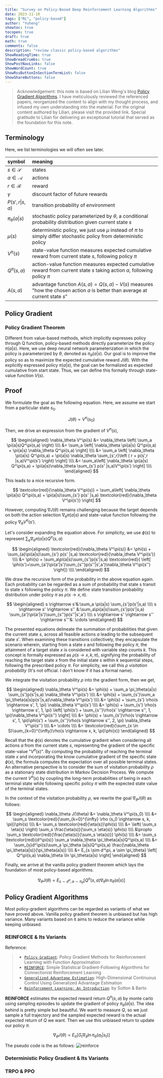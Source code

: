 ```yaml
---
title: "Survey on Policy-Based Deep Reinforcement Learning Algorithms"
date: 2023-11-10
tags: ["RL", "policy-based"]
author: "Yuheng"
showtoc: true
tocopen: true
draft: true
math: true
comments: false
description: "review classic policy-based algorithms"
ShowReadingTime: true
ShowBreadCrumbs: true
ShowPostNavLinks: false
ShowWordCount: true
ShowRssButtonInSectionTermList: false
ShowShareButtons: false
---
```


> Acknowledgement: this note is based on Lilian Weng's blog [Policy Gradient Algorithms](https://lilianweng.github.io/posts/2018-04-08-policy-gradient/). I have meticulously reviewed the referenced papers, reorganized the content to align with my thought process, and infused my own understanding into the material. For the original content authored by Lilian, please visit the provided link. Special gratitude to Lilian for delivering an exceptional tutorial that served as the foundation for this note.

## Terminology

Here, we list terminologies we will often see later.

| symbol                   | meaning                                                                                                                      |
| :----------------------- | :--------------------------------------------------------------------------------------------------------------------------- |
| $s \in \mathcal{S}$      | states                                                                                                                          |
| $a \in \mathcal{A}$      | actions                                                                                                                           |
| $r \in \mathcal{R}$      | reward                                                                                                                            |
| $\gamma$                 | discount factor of future rewards                                                                                                 |
| $P(s',r \vert s, a)$     | transition probability of environment                                                                     |                   
| $\pi_{\theta}(a\vert s)$ | stochastic policy parameterized by $\theta$, a conditional probability distribution given current state $s$      |
| $\mu(s)$                 | deterministic policy, we just use $\mu$ instead of $\pi$ to simply differ stochastic policy from deterministic policy           |
| $V^{\pi}(s)$             | state-value function measures expected cumulative reward from current state $s$, following policy $\pi$                          |
| $Q^{\pi}(s,a)$           | action-value function measures expected cumulative reward from current state $s$ taking action $a$, following policy $\pi$     |
| $A(s,a)$                 | advantage function $A(s,a) = Q(s,a) - V(s)$ measures "how the chosen action $a$ is better than average at current state $s$"    |

## Policy Gradient

### Policy Gradient Theorem

Different from value-based methods, which implicitly expresses policy through Q function, policy-based methods directly parameterize the policy $\pi(a|s)$. Here, we use deep neural network parameterization in which the policy is parameterized by $\theta$, denoted as $\pi_{\theta}(a | s)$. Our goal is to improve the policy so as to maximize the expected cumulative reward $J(\theta)$. With the explicitly expressed policy $\pi(a \vert s)$, the goal can be formalized as expected cumulative from start state. Thus, we can define this formally through state-value function $V(s)$.

## Proof
We formulate the goal as the following equation. Here, we assume we start from a particular state $s_0$.

$$ J(\theta) = V^\pi(s_0) $$ 

Then, we drive an expression from the gradient of $V^\pi(s)$,  

$$
\begin{aligned}
\nabla_\theta V^\pi(s) &= \nabla_\theta \left( \sum_a \pi(a|s)Q^\pi(s,a) \right) \\\\  
&= \sum_a \left[ \nabla_\theta \pi(a|s) Q^\pi(s,a) + \pi(a|s) \nabla_\theta Q^\pi(s,a) \right] \\\\ 
&= \sum_a \left[ \nabla_\theta \pi(a|s) Q^\pi(s,a) + \pi(a|s) \nabla_\theta \sum_{s',r}\left ( r +  p(s',r |s,a)V^\pi(s') \right) \right] \\\\
&= \sum_a\left[ \nabla_\theta \pi(a|s) Q^\pi(s,a) + \pi(a|s)\nabla_\theta \sum_{s'} p(s' |s,a)V^\pi(s') \right] \\\\
\end{aligned}
$$


This leads to a nice recursive form.  

$$
\textcolor{red}{\nabla_\theta V^\pi(s)} = \sum_a\left[ \nabla_\theta \pi(a|s) Q^\pi(s,a) +  \pi(a|s)\sum_{s'} p(s' |s,a) \textcolor{red}{\nabla_\theta V^\pi(s')} \right]
$$

However, computing $\nabla J(\theta)$ remains challenging because the target depends on both the action selection $\nabla_\theta \pi(a|s)$ and state-value function following the policy $\nabla_\theta V^\pi(s')$.   

Let's consider expanding the equation above. For simplicity, we use $\phi(s)$ to represent $\sum_a \nabla_\theta\pi(a|s)Q^\pi(s,a)$  

$$
\begin{aligned}
\textcolor{red}{\nabla_\theta V^\pi(s)} &= \phi(s) +  \sum_{a}\pi(a|s)\sum_{s'} p(s' |s,a) \textcolor{red}{\nabla_\theta V^\pi(s')} \\\\
&= \phi(s) + \sum_a\pi(a|s)\sum_{s'}p(s'|s,a) \textcolor{red}{ \left[ \phi(s')+\sum_{a'}\pi(a'|s')\sum_{s''}p(s''|s',a')\nabla_\theta V^\pi(s'') \right]} \\\\
\end{aligned}
$$

We draw the recursive form of the probability in the above equation again. Each probability can be regarded as a sum of probability that state s transit to state x following the policy $\pi$. We define state transition probability distribution under policy $\pi$ as $\rho(s\rightarrow x,\pi)$.  

$$
\begin{aligned}
s \rightarrow s'&:\sum_a \pi(a|s) \sum_{s'}p(s'|s,a) \\\\
s \rightarrow s' \rightarrow s'' &:\sum_a\pi(a|s)\sum_{s'}p(s'|s,a) \sum_{a'}\pi(a'|s')\sum_{s''}p(s''|s',a') \\\\
s \rightarrow s' \rightarrow s'' \rightarrow s'''&: \cdots
\end{aligned}
$$

The presented equations delineate the summation of probabilities that given the current state $s$, across all feasible actions $a$ leading to the subsequent state $s'$. When examining these transitions collectively, they encapsulate the scenario wherein, starting from a state $s$ and following the policy $\pi$, the attainment of a target state $x$ is considered with variable step counts $k$. This concept is formally expressed as $\rho(s \rightarrow x, k, \pi)$, signifying the probability of reaching the target state $x$ from the initial state $s$ within $k$ sequential steps, following the prescribed policy $\pi$. For simplicity, we call this $\rho$ *visitation probability* (It's not official. I don't know if it has a formal name).  

We integrate the visitation probability $\rho$ into the gradient form, then we get,  

$$
\begin{aligned}
\nabla_\theta V^\pi(s) &= \phi(s) + \sum_a \pi_\theta(a|s) \sum_{s'}p(s'|s,a) \nabla_\theta V^\pi(s') \\\\
&= \phi(s) + \sum_{s'}\sum_a \pi_\theta(a|s)p(s'|s,a)\nabla_\theta V^\pi(s') \\\\
&= \phi(s) + \sum_{s'} \rho(s \rightarrow s', 1, \pi) \nabla_\theta V^\pi(s') \\\\
&= \phi(s) + \sum_{s'} \rho(s \rightarrow s', 1, \pi) \left[ \phi(s') + \sum_{s''}\rho(s' \rightarrow s'', 1, \pi)\nabla_\theta V^\pi(s'') \right] \\\\
&= \phi(s) + \sum_{s'}\rho(s \rightarrow s', 1, \pi)\phi(s') + \sum_{s''}\rho(s \rightarrow s'', 2, \pi) \nabla_\theta V^\pi(s'') \\\\
&= \cdots \\\\
&= \textcolor{red}{\sum_{x \in S}\sum_{k=0}^{\infty}\rho(s \rightarrow x, k, \pi)\phi(x)}
\end{aligned}
$$

Recall that the $\phi(s)$ denotes the cumulative gradient when considering all actions $a$ from the current state $s$, representing the gradient of the specific state-value "$V^\pi(s)$". By computing the probability of reaching the terminal state $x$ and incorporating the know cumulative gradient of the specific state $\phi(x)$, the formula computes the expectation over all possible terminal states. An alternative perspective is to consider the sum of visitation probability $\rho$ as a stationary state distribution in Markov Decision Process. We compute the current $V^\pi(s)$ by coupling the long-term probabilities of being in each terminal state while following specific policy $\pi$ with the expected state value of the terminal states.  

In the context of the visitation probability $\rho$, we rewrite the goal $\nabla_\theta J(\theta)$ as follows:  

$$
\begin{aligned}
\nabla_\theta J(\theta) &= \nabla_\theta V^\pi(s_0) \\\\
&= \sum_s \textcolor{red}{\sum_{k=0}^{\infty} \rho (s_0 \rightarrow s, k, \pi)}\phi(s) \\\\
&= \sum_s \textcolor{red}{\eta(s)}\phi(s) \\\\
&= \left( \sum_s \eta(s) \right) \sum_s \frac{\eta(s)}{\sum_s \eta(s)} \phi(s) \\\\
&\propto \sum_s \textcolor{red}{\frac{\eta(s)}{\sum_s \eta(s)}} \phi(s) \\\\
&= \sum_s \textcolor{red}{d^\pi(s)} \sum_a \nabla_\theta \pi_\theta(a|s)Q^\pi(s,a) \\\\
&= \sum_{s}d^\pi(s)\sum_a \pi_\theta (a|s)Q^\pi(s,a) \frac{\nabla_\theta \pi_\theta(a|s)}{\pi_\theta(a|s)} \\\\
&= E_{s \sim d^\pi, a \sim \pi_\theta} \left[ Q^\pi(s,a) \nabla_\theta \ln \pi_\theta(a|s) \right]
\end{aligned}
$$

Finally, we arrive at the vanilla policy gradient theorem which lays the foundation of most policy-based algorithms. 

$$
\nabla_\theta J(\theta) = E_{s \sim d^\pi, a \sim \pi_\theta} \left[ Q^\pi(s,a) \nabla_\theta \ln \pi_\theta(a|s) \right]
$$

## Policy Gradient Algorithms

Most policy-gradient algorithms can be regarded as variants of what we have proved above. Vanilla policy gradient theorem is unbiased but has high variance. Many variants based on it aims to reduce the variance while keeping unbiased.  

### REINFORCE & Its Variants

Reference:
> - [`Policy Gradient`](https://proceedings.neurips.cc/paper/1999/file/464d828b85b0bed98e80ade0a5c43b0f-Paper.pdf): Policy Gradient Methods for Reinforcement Learning with Function Approximation
> - [`REINFORCE`](https://link.springer.com/article/10.1007/BF00992696): Simple Statistical Gradient-Following Algorithms for Connectionist Reinforcement Learning
> - [`Generalized Advantage Estimation`](https://arxiv.org/abs/1506.02438): High-Dimensional Continuous Control Using Generalized Advantage Estimation
> - [`Reinforcement Learning: An Introduction`](http://incompleteideas.net/book/the-book-2nd.html): by Sutton & Barto

**REINFORCE** estimates the expected reward return $Q^\pi(s,a)$ by monte carlo using sampling episodes to update the gradient of policy $\pi_\theta(a|s)$. The idea behind is pretty simple but beautiful. We want to measure $Q$, so we just sample a full trajectory and the sampled expected reward is the actual expected return of $Q$ we want. Then we use this unbiased return to update our policy $\pi$.

$$
\nabla_\theta J(\theta) = E_\pi \left[ G_t \nabla_\theta \ln \pi_\theta(a_t|s_t) \right]
$$

The pseudo code is the as follows:
![reinforce](post/policy-gradient/reinforce.png)

### Deterministic Policy Gradient & Its Variants


### TRPO & PPO

